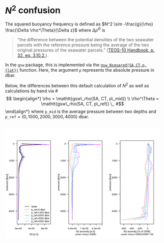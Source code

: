 # $N^2$ confusion

The squared buoyancy frequency is defined as $N^2 \sim -\frac{g}{\rho} \frac{\Delta \rho^\Theta}{\Delta z}$ where $\Delta \rho^\Theta$ is 
> "the difference between the potential densities of the two seawater parcels with the reference pressure being the average of the two original pressures of the seawater parcels." ([TEOS-10 Handbook, p. 32, eq. 3.10.2.](http://www.teos-10.org/pubs/TEOS-10_Manual.pdf)).

In the `gsw` package, this is implemented via the [`gsw_Nsquared(SA,CT,p,{lat})`](http://www.teos-10.org/pubs/gsw/html/gsw_Nsquared.html) function. Here, the argument `p` represents the absolute pressure in dbar.

Below, the differences between this default calculation of $N^2$ as well as calculations by hand via
#$$
\begin{align*}
\rho = \mathtt{gsw\_rho(SA, CT, p\_mid)} \\
\rho^\Theta = \mathtt{gsw\_rho(SA, CT, p\_ref)} \,,
#$$
\end{align*}
where $\mathtt{p\_mid}$ is the average pressure between two depths and $\mathtt{p\_ref} = (0, 1000, 2000, 3000, 4000)$ dbar.

<br>
<img align="left" width="2000" src="_bookdown_files/bookdown_files/figure-html/n2_plot-1.png">

